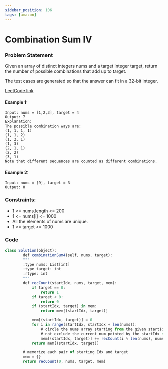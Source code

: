 ```yaml
---
sidebar_position: 106
tags: [amazon]
---
```


# Combination Sum IV

### Problem Statement

Given an array of distinct integers nums and a target integer target, return the number of possible combinations that add up to target.

The test cases are generated so that the answer can fit in a 32-bit integer.

[LeetCode link](https://leetcode.com/problems/combination-sum-iv)

#### Example 1:

```
Input: nums = [1,2,3], target = 4
Output: 7
Explanation:
The possible combination ways are:
(1, 1, 1, 1)
(1, 1, 2)
(1, 2, 1)
(1, 3)
(2, 1, 1)
(2, 2)
(3, 1)
Note that different sequences are counted as different combinations.
```

#### Example 2:

```
Input: nums = [9], target = 3
Output: 0
```

### Constraints:

- 1 <= nums.length <= 200
- 1 <= nums[i] <= 1000
- All the elements of nums are unique.
- 1 <= target <= 1000

### Code

```jsx title="Python Code"
class Solution(object):
        def combinationSum4(self, nums, target):
        """
        :type nums: List[int]
        :type target: int
        :rtype: int
        """
        def recCount(startIdx, nums, target, mem):
            if target == 0:
                return 1
            if target < 0:
                return 0
            if (startIdx, target) in mem:
                return mem[(startIdx, target)]

            mem[(startIdx, target)] = 0
            for i in range(startIdx, startIdx + len(nums)):
                # circle the nums array starting from the given startIdx
                # not exclude the current num pointed by the startIdx for the next recursion
                mem[(startIdx, target)] += recCount(i % len(nums), nums, target - nums[i % len(nums)], mem)
            return mem[(startIdx, target)]

        # memorize each pair of starting Idx and target
        mem = {}
        return recCount(0, nums, target, mem)
```
